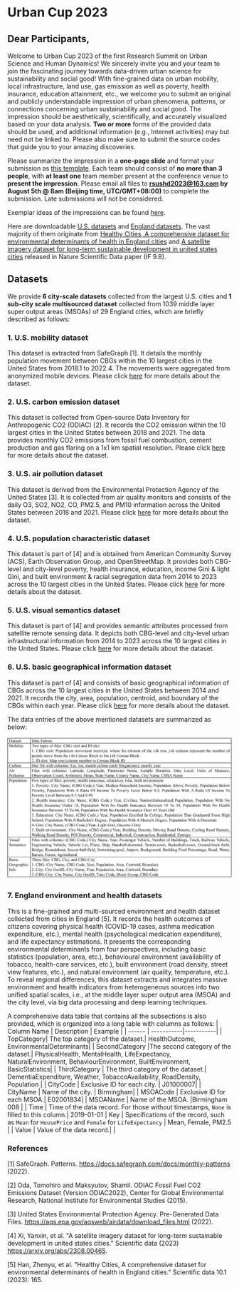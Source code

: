 # Urban Cup 2023

## Dear Participants,
Welcome to Urban Cup 2023 of the first Research Summit on Urban Science and Human Dynamics! We sincerely invite you and your team to join the fascinating journey towards data-driven urban science for sustainability and social good! With fine-grained data on urban mobility, local infrastructure, land use, gas emission as well as poverty, health insurance, education attainment, etc., we welcome you to submit an original and publicly understandable impression of urban phenomena, patterns, or connections concerning urban sustainability and social good. The impression should be aesthetically, scientifically, and accurately visualized based on your data analysis. **Two or more** forms of the provided data should be used, and additional information (e.g., Internet activities) may but need not be linked to. Please also make sure to submit the source codes that guide you to your amazing discoveries.

Please summarize the impression in a **one-page slide** and format your submission as [this template](Submission_Format.pptx). Each team should consist of **no more than 3 people**, with **at least one** team member present at the conference venue to **present the impression**. Please email all files to **rsushd2023@163.com by August 5th @ 8am (Beijing time, UTC/GMT+08:00)** to complete the submission. Late submissions will not be considered. 

Exemplar ideas of the impressions can be found [here](src/Exemplar_Ideas.md). 

Here are downloadable [U.S. datasets](https://cloud.tsinghua.edu.cn/d/98a3d3ceb3e34333bf7f/) and [England datasets](https://github.com/0oshowero0/HealthyCitiesDataset). The vast majority of them originate from [Healthy Cities, A comprehensive dataset for environmental determinants of health in England cities](https://www.nature.com/articles/s41597-023-02060-y) and [A satellite imagery dataset for long-term sustainable development in united states cities](https://arxiv.org/abs/2308.00465) released in Nature Scientific Data paper (IF 9.8).

## Datasets
We provide **6 city-scale datasets** collected from the largest U.S. cities and **1 sub-city scale multisourced dataset** collected from 1039 middle layer super output areas (MSOAs) of 29 England cities, which are briefly described as follows: 

### 1. U.S. mobility dataset
This dataset is extracted from SafeGraph [1]. It details the monthly population movement between CBGs within the 10 largest cities in the United States from 2018.1 to 2022.4. The movements were aggregated from anonymized mobile devices. Please click [here](Data_Description/Mobility/Readme.md) for more details about the dataset.

### 2. U.S. carbon emission dataset
This dataset is collected from Open-source Data Inventory for Anthropogenic CO2 (ODIAC) [2]. It records the CO2 emission within the 10 largest cities in the United States between 2018 and 2021. The data provides monthly CO2 emissions from fossil fuel combustion, cement production and gas flaring on a 1x1 km spatial resolution. Please click [here](Data_Description/Carbon/Readme.md) for more details about the dataset.

### 3. U.S. air pollution dataset
This dataset is derived from the Environmental Protection Agency of the United States [3]. It is collected from air quality monitors and consists of the daily O3, SO2, NO2, CO, PM2.5, and PM10 information across the United States between 2018 and 2021. Please click [here](Data_Description/Air_Pollution/Readme.md) for more details about the dataset.

### 4. U.S. population characteristic dataset
This dataset is part of [4] and is obtained from American Community Survey (ACS), Earth Observation Group, and OpenStreetMap. It provides both CBG-level and city-level poverty, health insurance, education, income Gini & light Gini, and built environment & racial segregation data from 2014 to 2023 across the 10 largest cities in the United States. Please click [here](Data_Description/Population/Readme.md) for more details about the dataset.

### 5. U.S. visual semantics dataset
This dataset is part of [4] and provides semantic attributes processed from satellite remote sensing data. It depicts both CBG-level and city-level urban infrastructural information from 2014 to 2023 across the 10 largest cities in the United States. Please click [here](Data_Description/Visual_Semantics/Readme.md) for more details about the dataset.

### 6. U.S. basic geographical information dataset
This dataset is part of [4] and consists of basic geographical information of CBGs across the 10 largest cities in the United States between 2014 and 2021. It records the city, area, population, centroid, and boundary of the CBGs within each year. Please click [here](Data_Description/Basic_Geographic_Info/Readme.md) for more details about the dataset.

The data entries of the above mentioned datasets are summarized as below:

![Image text](Data_Description/Data.png)

### 7. England environment and health datasets

This is a fine-grained and multi-sourced environment and health dataset collected from cities in England [5]. It records the health outcomes of citizens covering physical health (COVID-19 cases, asthma medication expenditure, etc.), mental health (psychological medication expenditure), and life expectancy estimations. It presents the corresponding environmental determinants from four perspectives, including basic statistics (population, area, etc.), behavioural environment (availability of tobacco, health-care services, etc.), built environment (road density, street view features, etc.), and natural environment (air quality, temperature, etc.). To reveal regional differences, this dataset extracts and integrates massive environment and health indicators from heterogeneous sources into two unified spatial scales, i.e., at the middle layer super output area (MSOA) and the city level, via big data processing and deep learning techniques.

A comprehensive data table that contains all the subsections is also provided, which is organized into a long table with columns as follows:
| Column Name | Description | Example |
| ------ | -----------|-----------|
| TopCategory| The top category of the dataset.| HealthOutcome, EnvironmentalDeterminants|
| SecondCategory |The second category of the dataset.| PhysicalHealth, MentalHealth, LifeExpectancy, NaturalEnvironment, BehaviourEnvironment, BuiltEnvironment, BasicStatistics|
| ThirdCategory | The third category of the dataset.| DementiaExpenditure, Weather, TobaccoAvailability, RoadDensity, Population |
| CityCode | Exclusive ID for each city. | J01000007|
| CityName | Name of the city. | Birmingham|
| MSOACode | Exclusive ID for each MSOA.| E02001834|
| MSOAName | Name of the MSOA. |Birmingham 008 |
| Time | Time of the data record. For those without timestamps, `None` is filled to this column.| 2019-01-01
| Key | Specifications of the record, such as  `Mean` for `HousePrice` and `Female` for `LifeExpectancy` |  Mean, Female, PM2.5 |
| Value | Value of the data record.| |

### References
[1] SafeGraph. Patterns. https://docs.safegraph.com/docs/monthly-patterns (2022).

[2] Oda, Tomohiro and Maksyutov, Shamil. ODIAC Fossil Fuel CO2 Emissions Dataset (Version ODIAC2022), Center for Global Environmental Research, National Institute for Environmental Studies (2015).

[3] United States Environmental Protection Agency. Pre-Generated Data Files. https://aqs.epa.gov/aqsweb/airdata/download_files.html (2022).

[4] Xi, Yanxin, et al. "A satellite imagery dataset for long-term sustainable development in united states cities." Scientific data (2023) https://arxiv.org/abs/2308.00465. 

[5] Han, Zhenyu, et al. "Healthy Cities, A comprehensive dataset for environmental determinants of health in England cities." Scientific data 10.1 (2023): 165.
